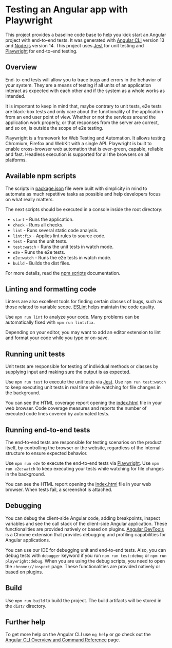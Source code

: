 # Testing an Angular app with Playwright

This project provides a baseline code base to help you kick start an Angular project with end-to-end tests.
It was generated with [Angular CLI](https://github.com/angular/angular-cli) version 13 and [Node.js](https://nodejs.org/en/about/releases) version 14.
This project uses [Jest](https://jestjs.io/) for unit testing and [Playwright](https://playwright.dev/) for end-to-end testing.

## Overview

End-to-end tests will allow you to trace bugs and errors in the behavior of your system.
They are a means of testing if all units of an application interact as expected with each other and if the system as a whole works as intended.

It is important to keep in mind that, maybe contrary to unit tests, e2e tests are black-box tests and only care about the functionality of the application from an end user point of view.
Whether or not the services around the application work properly, or that responses from the server are correct, and so on, is outside the scope of e2e testing.

Playwright is a framework for Web Testing and Automation.
It allows testing Chromium, Firefox and WebKit with a single API.
Playwright is built to enable cross-browser web automation that is ever-green, capable, reliable and fast.
Headless execution is supported for all the browsers on all platforms.

## Available npm scripts

The scripts in [package.json](package.json) file were built with simplicity in mind to automate as much repetitive tasks as possible and help developers focus on what really matters.

The next scripts should be executed in a console inside the root directory:

- `start` - Runs the application.
- `check` - Runs all checks.
- `lint` - Runs several static code analysis.
- `lint:fix` - Applies lint rules to source code.
- `test` - Runs the unit tests.
- `test:watch` - Runs the unit tests in watch mode.
- `e2e` - Runs the e2e tests.
- `e2e:watch` - Runs the e2e tests in watch mode.
- `build` - Builds the dist files.

For more details, read the [npm scripts](https://docs.npmjs.com/cli/v8/using-npm/scripts) documentation.

## Linting and formatting code

Linters are also excellent tools for finding certain classes of bugs, such as those related to variable scope.
[ESLint](https://eslint.org/) helps maintain the code quality.

Use `npm run lint` to analyze your code.
Many problems can be automatically fixed with `npm run lint:fix`.

Depending on your editor, you may want to add an editor extension to lint and format your code while you type or on-save.

## Running unit tests

Unit tests are responsible for testing of individual methods or classes by supplying input and making sure the output is as expected.

Use `npm run test` to execute the unit tests via [Jest](https://jestjs.io/).
Use `npm run test:watch` to keep executing unit tests in real time while watching for file changes in the background.

You can see the HTML coverage report opening the [index.html](build/coverage/lcov-report/index.html) file in your web browser.
Code coverage measures and reports the number of executed code lines covered by automated tests.

## Running end-to-end tests

The end-to-end tests are responsible for testing scenarios on the product itself, by controlling the browser or the website, regardless of the internal structure to ensure expected behavior.

Use `npm run e2e` to execute the end-to-end tests via [Playwright](https://playwright.dev/).
Use `npm run e2e:watch` to keep executing your tests while watching for file changes in the background.

You can see the HTML report opening the [index.html](build/e2e/index.html) file in your web browser.
When tests fail, a screenshot is attached.

## Debugging

You can debug the client-side Angular code, adding breakpoints, inspect variables and see the call stack of the client-side Angular application.
These functionalities are provided natively or based on plugins.
[Angular DevTools](https://angular.io/guide/devtools/) is a Chrome extension that provides debugging and profiling capabilities for Angular applications.

You can use our IDE for debugging unit and end-to-end tests.
Also, you can debug tests with `debugger` keyword if you run `npm run test:debug` or `npm run playwright:debug`.
When you are using the debug scripts, you need to open the `chrome://inspect` page.
These functionalities are provided natively or based on plugins.

## Build

Use `npm run build` to build the project. The build artifacts will be stored in the `dist/` directory.

## Further help

To get more help on the Angular CLI use `ng help` or go check out the [Angular CLI Overview and Command Reference](https://angular.io/cli) page.
